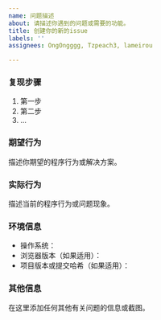 ```yaml
---
name: 问题描述
about: 请描述你遇到的问题或需要的功能。
title: 创建你的新的issue
labels: ''
assignees: OngOngggg, Tzpeach3, lameirou

---
```


### 复现步骤

1. 第一步
2. 第二步
3. ...

### 期望行为

描述你期望的程序行为或解决方案。

### 实际行为

描述当前的程序行为或问题现象。

### 环境信息

- 操作系统：
- 浏览器版本（如果适用）：
- 项目版本或提交哈希（如果适用）：

### 其他信息

在这里添加任何其他有关问题的信息或截图。
